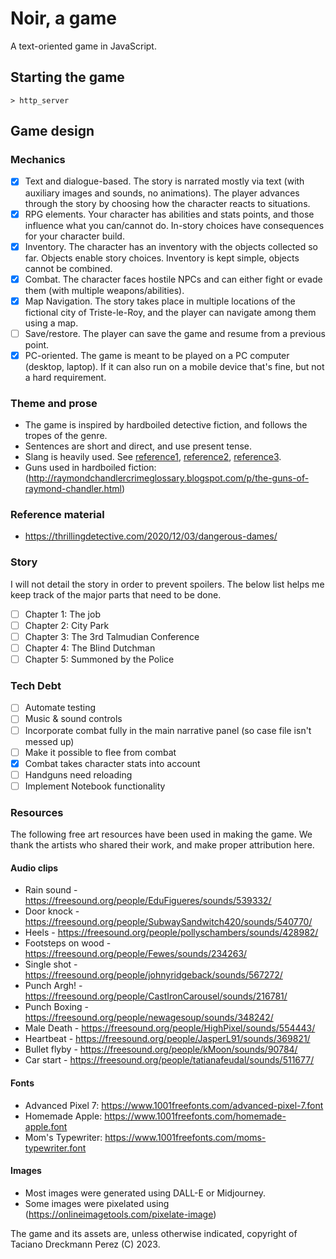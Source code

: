 # Noir, a game
A text-oriented game in JavaScript.

## Starting the game

```
> http_server
```

## Game design

### Mechanics

- [X] Text and dialogue-based. The story is narrated mostly via text (with auxiliary images and sounds, no animations). The player advances through the story by choosing how the character reacts to situations.
- [X] RPG elements. Your character has abilities and stats points, and those influence what you can/cannot do. In-story choices have consequences for your character build.
- [X] Inventory. The character has an inventory with the objects collected so far. Objects enable story choices. Inventory is kept simple, objects cannot be combined.
- [X] Combat. The character faces hostile NPCs and can either fight or evade them (with multiple weapons/abilities).
- [X] Map Navigation. The story takes place in multiple locations of the fictional city of Triste-le-Roy, and the player can navigate among them using a map.
- [ ] Save/restore. The player can save the game and resume from a previous point.
- [X] PC-oriented. The game is meant to be played on a PC computer (desktop, laptop). If it can also run on a mobile device that's fine, but not a hard requirement.

### Theme and prose

- The game is inspired by hardboiled detective fiction, and follows the tropes of the genre.
- Sentences are short and direct, and use present tense.
- Slang is heavily used. See [reference1](https://www.miskatonic.org/slang.html), [reference2](http://www.classiccrimefiction.com/hardboiled-slang.htm), [reference3](https://atleb.tripod.com/ordbok/hardboiled_slang.htm).
- Guns used in hardboiled fiction: (http://raymondchandlercrimeglossary.blogspot.com/p/the-guns-of-raymond-chandler.html)

### Reference material

- https://thrillingdetective.com/2020/12/03/dangerous-dames/

### Story

I will not detail the story in order to prevent spoilers. The below list helps me keep track of the major parts that need to be done.

- [ ] Chapter 1: The job
- [ ] Chapter 2: City Park
- [ ] Chapter 3: The 3rd Talmudian Conference
- [ ] Chapter 4: The Blind Dutchman
- [ ] Chapter 5: Summoned by the Police

### Tech Debt
- [ ] Automate testing
- [ ] Music & sound controls
- [ ] Incorporate combat fully in the main narrative panel (so case file isn't messed up)
- [ ] Make it possible to flee from combat
- [X] Combat takes character stats into account
- [ ] Handguns need reloading
- [ ] Implement Notebook functionality

### Resources

The following free art resources have been used in making the game. We thank the artists who shared their work, and make proper attribution here.

#### Audio clips

- Rain sound - https://freesound.org/people/EduFigueres/sounds/539332/
- Door knock - https://freesound.org/people/SubwaySandwitch420/sounds/540770/
- Heels - https://freesound.org/people/pollyschambers/sounds/428982/
- Footsteps on wood - https://freesound.org/people/Fewes/sounds/234263/
- Single shot - https://freesound.org/people/johnyridgeback/sounds/567272/
- Punch Argh! - https://freesound.org/people/CastIronCarousel/sounds/216781/
- Punch Boxing - https://freesound.org/people/newagesoup/sounds/348242/
- Male Death - https://freesound.org/people/HighPixel/sounds/554443/
- Heartbeat - https://freesound.org/people/JasperL91/sounds/369821/
- Bullet flyby - https://freesound.org/people/kMoon/sounds/90784/
- Car start - https://freesound.org/people/tatianafeudal/sounds/511677/

#### Fonts

- Advanced Pixel 7: https://www.1001freefonts.com/advanced-pixel-7.font
- Homemade Apple: https://www.1001freefonts.com/homemade-apple.font
- Mom's Typewriter: https://www.1001freefonts.com/moms-typewriter.font

#### Images

- Most images were generated using DALL-E or Midjourney.
- Some images were pixelated using (https://onlineimagetools.com/pixelate-image)

The game and its assets are, unless otherwise indicated, copyright of Taciano Dreckmann Perez (C) 2023.
